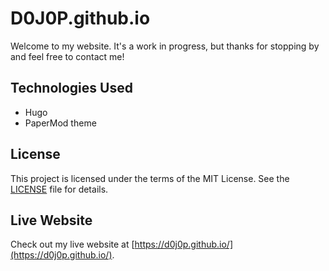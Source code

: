 # D0J0P.github.io

Welcome to my website. It's a work in progress, but thanks for stopping by and feel free to contact me!

## Technologies Used

- Hugo
- PaperMod theme

## License

This project is licensed under the terms of the MIT License. See the [LICENSE](LICENSE) file for details.

## Live Website

Check out my live website at [https://d0j0p.github.io/](https://d0j0p.github.io/).
